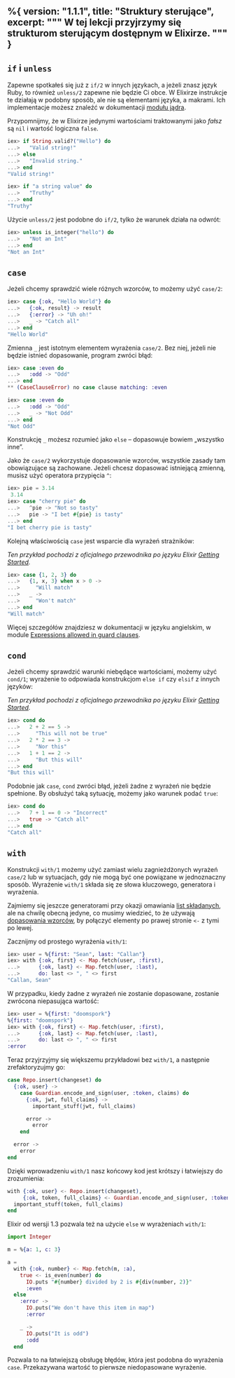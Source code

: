 %{
  version: "1.1.1",
  title: "Struktury sterujące",
  excerpt: """
  W tej lekcji przyjrzymy się strukturom sterującym dostępnym w Elixirze.
  """
}
---

## `if` i `unless`

Zapewne spotkałeś się już z `if/2` w innych językach, a jeżeli znasz język Ruby, to również `unless/2` zapewne nie będzie Ci obce.
W Elixirze instrukcje te działają w podobny sposób, ale nie są elementami języka, a makrami. Ich implementacje możesz znaleźć w dokumentacji [modułu jądra](https://hexdocs.pm/elixir/Kernel.html).

Przypomnijmy, że w Elixirze jedynymi wartościami traktowanymi jako _fałsz_ są `nil` i wartość logiczna `false`.

```elixir
iex> if String.valid?("Hello") do
...>   "Valid string!"
...> else
...>   "Invalid string."
...> end
"Valid string!"

iex> if "a string value" do
...>   "Truthy"
...> end
"Truthy"
```

Użycie `unless/2` jest podobne do `if/2`, tylko że warunek działa na odwrót:

```elixir
iex> unless is_integer("hello") do
...>   "Not an Int"
...> end
"Not an Int"
```

## `case`

Jeżeli chcemy sprawdzić wiele różnych wzorców, to możemy użyć `case/2`:

```elixir
iex> case {:ok, "Hello World"} do
...>   {:ok, result} -> result
...>   {:error} -> "Uh oh!"
...>   _ -> "Catch all"
...> end
"Hello World"
```

Zmienna `_` jest istotnym elementem wyrażenia `case/2`. Bez niej, jeżeli nie będzie istnieć dopasowanie, program zwróci błąd:

```elixir
iex> case :even do
...>   :odd -> "Odd"
...> end
** (CaseClauseError) no case clause matching: :even

iex> case :even do
...>   :odd -> "Odd"
...>   _ -> "Not Odd"
...> end
"Not Odd"
```

Konstrukcję `_` możesz rozumieć jako `else` – dopasowuje bowiem „wszystko inne”.

Jako że `case/2` wykorzystuje dopasowanie wzorców, wszystkie zasady tam obowiązujące są zachowane.
Jeżeli chcesz dopasować istniejącą zmienną, musisz użyć operatora przypięcia `^`:

```elixir
iex> pie = 3.14 
 3.14
iex> case "cherry pie" do
...>   ^pie -> "Not so tasty"
...>   pie -> "I bet #{pie} is tasty"
...> end
"I bet cherry pie is tasty"
```

Kolejną właściwością `case` jest wsparcie dla wyrażeń strażników:

_Ten przykład pochodzi z oficjalnego przewodnika po języku Elixir [Getting Started](http://elixir-lang.org/getting-started/case-cond-and-if.html#case)._

```elixir
iex> case {1, 2, 3} do
...>   {1, x, 3} when x > 0 ->
...>     "Will match"
...>   _ ->
...>     "Won't match"
...> end
"Will match"
```

Więcej szczegółów znajdziesz w dokumentacji w języku angielskim, w module [Expressions allowed in guard clauses](https://hexdocs.pm/elixir/guards.html#list-of-allowed-expressions).

## `cond`

Jeżeli chcemy sprawdzić warunki niebędące wartościami, możemy użyć `cond/1`; wyrażenie to odpowiada konstrukcjom `else if` czy `elsif` z innych języków:

_Ten przykład pochodzi z oficjalnego przewodnika po języku Elixir [Getting Started](http://elixir-lang.org/getting-started/case-cond-and-if.html#cond)._

```elixir
iex> cond do
...>   2 + 2 == 5 ->
...>     "This will not be true"
...>   2 * 2 == 3 ->
...>     "Nor this"
...>   1 + 1 == 2 ->
...>     "But this will"
...> end
"But this will"
```

Podobnie jak `case`, `cond` zwróci błąd, jeżeli żadne z wyrażeń nie będzie spełnione. By obsłużyć taką sytuację, możemy jako warunek podać `true`:

```elixir
iex> cond do
...>   7 + 1 == 0 -> "Incorrect"
...>   true -> "Catch all"
...> end
"Catch all"
```

## `with`

Konstrukcji `with/1` możemy użyć zamiast wielu zagnieżdżonych wyrażeń `case/2` lub w sytuacjach, gdy nie mogą być one powiązane w jednoznaczny sposób. Wyrażenie `with/1` składa się ze słowa kluczowego, generatora i wyrażenia.

Zajmiemy się jeszcze generatorami przy okazji omawiania [list składanych](../comprehensions/), ale na chwilę obecną jedyne, co musimy wiedzieć, to że używają [dopasowania wzorców](../pattern-matching/), by połączyć elementy po prawej stronie `<-` z tymi po lewej.

Zacznijmy od prostego wyrażenia `with/1`:

```elixir
iex> user = %{first: "Sean", last: "Callan"}
iex> with {:ok, first} <- Map.fetch(user, :first),
...>      {:ok, last} <- Map.fetch(user, :last),
...>      do: last <> ", " <> first
"Callan, Sean"
```

W przypadku, kiedy żadne z wyrażeń nie zostanie dopasowane, zostanie zwrócona niepasująca wartość:

```elixir
iex> user = %{first: "doomspork"}
%{first: "doomspork"}
iex> with {:ok, first} <- Map.fetch(user, :first),
...>      {:ok, last} <- Map.fetch(user, :last),
...>      do: last <> ", " <> first
:error
```

Teraz przyjrzyjmy się większemu przykładowi bez `with/1`, a następnie zrefaktoryzujmy go:

```elixir
case Repo.insert(changeset) do
  {:ok, user} ->
    case Guardian.encode_and_sign(user, :token, claims) do
      {:ok, jwt, full_claims} ->
        important_stuff(jwt, full_claims)

      error ->
        error
    end

  error ->
    error
end
```

Dzięki wprowadzeniu `with/1` nasz końcowy kod jest krótszy i łatwiejszy do zrozumienia:

```elixir
with {:ok, user} <- Repo.insert(changeset),
     {:ok, token, full_claims} <- Guardian.encode_and_sign(user, :token, claims) do
  important_stuff(token, full_claims)
end
```

Elixir od wersji 1.3 pozwala też na użycie `else` w wyrażeniach `with/1`:

```elixir
import Integer

m = %{a: 1, c: 3}

a =
  with {:ok, number} <- Map.fetch(m, :a),
    true <- is_even(number) do
      IO.puts "#{number} divided by 2 is #{div(number, 2)}"
      :even
  else
    :error ->
      IO.puts("We don't have this item in map")
      :error

    _ ->
      IO.puts("It is odd")
      :odd
  end
```

Pozwala to na łatwiejszą obsługę błędów, która jest podobna do wyrażenia `case`.
Przekazywana wartość to pierwsze niedopasowane wyrażenie.
